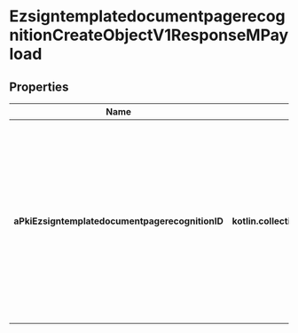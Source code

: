 
# EzsigntemplatedocumentpagerecognitionCreateObjectV1ResponseMPayload

## Properties
| Name | Type | Description | Notes |
| ------------ | ------------- | ------------- | ------------- |
| **aPkiEzsigntemplatedocumentpagerecognitionID** | **kotlin.collections.List&lt;kotlin.Int&gt;** | An array of unique IDs representing the object that were requested to be created.  They are returned in the same order as the array containing the objects to be created that was sent in the request. |  |



